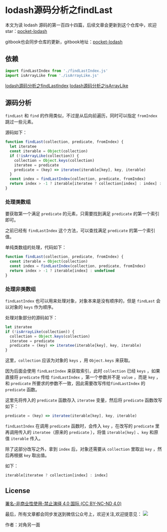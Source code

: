 # lodash源码分析之findLast

本文为读 lodash 源码的第一百四十四篇，后续文章会更新到这个仓库中，欢迎 star：[pocket-lodash](https://github.com/yeyuqiudeng/pocket-lodash)

gitbook也会同步仓库的更新，gitbook地址：[pocket-lodash](https://www.gitbook.com/book/yeyuqiudeng/pocket-lodash/details)

## 依赖

```javascript
import findLastIndex from './findLastIndex.js'
import isArrayLike from './isArrayLike.js'
```
[lodash源码分析之findLastIndex](./findLastIndex.md)
[lodash源码分析之isArrayLike](./isArrayLike.md)

## 源码分析

`findLast` 和 `find` 的作用类似，不过是从后向前遍历，同时可以指定 `fromIndex` 跳过一些元素。

源码如下：

```javascript
function findLast(collection, predicate, fromIndex) {
  let iteratee
  const iterable = Object(collection)
  if (!isArrayLike(collection)) {
    collection = Object.keys(collection)
    iteratee = predicate
    predicate = (key) => iteratee(iterable[key], key, iterable)
  }
  const index = findLastIndex(collection, predicate, fromIndex)
  return index > -1 ? iterable[iteratee ? collection[index] : index] : undefined
}
```

### 处理类数组

要获取第一个满足 `predicate` 的元素，只需要找到满足 `predicate` 的第一个索引即可。

之前已经有 `findLastIndex` 这个方法，可以查找满足 `predicate` 的第一个索引值。

单纯类数组的处理，代码如下：

```javascript
function findLast(collection, predicate, fromIndex) {
  const iterable = Object(collection)
  const index = findLastIndex(collection, predicate, fromIndex)
  return index > -1 ? iterable[index] : undefined
}
```

### 处理非类数组

`findLastIndex` 也可以用来处理对象，对象本来是没有顺序的，但是 `findLast` 会以对象的 `keys` 作为顺序。

处理对象部分的源码如下：

```javascript
let iteratee
if (!isArrayLike(collection)) {
  collection = Object.keys(collection)
  iteratee = predicate
  predicate = (key) => iteratee(iterable[key], key, iterable)
}
```

这里，`collection` 应该为对象的 `keys` ，用 `Object.keys` 来获取。

因为后面会使用 `findLastIndex` 来获取索引，此时 `collection` 已经 `keys` ，如果直接将 `predicate` 传给 `findLastIndex` ，第一个参数并不是 `value` ，而是 `key` ，和 `predicate` 所要求的参数不一致，因此需要改写传给`findLastIndex` 的 `predicate` 函数。

这里先将传入的 `predicate` 函数存入 `iteratee` 变量，然后将 `predicate` 函数改写如下：

```javascript
predicate = (key) => iteratee(iterable[key], key, iterable)
```

`findLastIndex` 在调用 `predicate` 函数时，会传入 `key` ，在改写的 `predicate` 里再调用传入的 `iteratee`（原来的 `predicate` ），将值 `iterable[key]` 、`key` 和原值 `iterable` 传入。

 除了这部分改写之外，拿到 `index` 后，对象还需要从 `collection` 里取出 `key` ，然后再根据 `key` 取出值。

如下：

```javascript
iterable[iteratee ? collection[index] : index]
```

## License

[署名-非商业性使用-禁止演绎 4.0 国际 (CC BY-NC-ND 4.0)](http://creativecommons.org/licenses/by-nc-nd/4.0/)

最后，所有文章都会同步发送到微信公众号上，欢迎关注,欢迎提意见：  ![](https://raw.githubusercontent.com/yeyuqiudeng/resource/master/images/qrcode_front-end-article.jpg) 

作者：对角另一面 